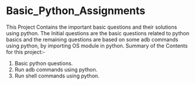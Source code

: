 # Basic_Python_Assignments
This Project Contains the important basic questions and their solutions using python.
The Initial questions are the basic questions related to python basics and the remaining questions are based on some adb commands using python, by importing OS module in python.
Summary of the Contents for this project:-
1. Basic python questions.
2. Run adb commands using python.
3. Run shell commands using python.

